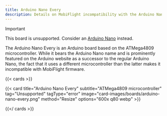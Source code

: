 ```yaml
---
title: Arduino Nano Every
description: Details on MobiFlight incompatibility with the Arduino Nano Every
---
```


> [!IMPORTANT]
> This board is unsupported. Consider an [Arduino Nano](../../arduino-nano) instead.

The Arduino Nano Every is an Arduino board based on the ATMega4809 microcontroller.
While it bears the Arduino Nano name and is prominently featured on the Arduino website as a successor
to the regular Arduino Nano, the fact that it uses a different microcontroller than the latter makes it
incompatible with MobiFlight firmware.

{{< cards >}}

{{< card title="Arduino Nano Every" subtitle="ATMega4809 microcontroller" tag="Unsupported" tagType="error" image="card-images/boards/arduino-nano-every.png" method="Resize" options="600x q80 webp" >}}

{{</ cards >}}
